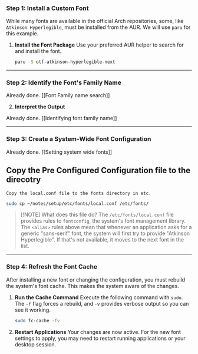 
### **Step 1: Install a Custom Font**

While many fonts are available in the official Arch repositories, some, like `Atkinson Hyperlegible`, must be installed from the AUR. We will use `paru` for this example.

1.  **Install the Font Package**
    Use your preferred AUR helper to search for and install the font.

    ```bash
    paru -S otf-atkinson-hyperlegible-next
    ```

---

### **Step 2: Identify the Font's Family Name**

Already done.
[[Font Family name search]]

2.  **Interpret the Output**

Already done. 
[[Identifying font family name]]

---

### **Step 3: Create a System-Wide Font Configuration**

Already done. 
[[Setting system wide fonts]]


 ## **Copy the Pre Configured Configuration file to the direcotry**
    Copy the local.conf file to the fonts directory in etc. 

```bash
sudo cp ~/notes/setup/etc/fonts/local.conf /etc/fonts/
```



> [!NOTE] What does this file do?
> The `/etc/fonts/local.conf` file provides rules to `fontconfig`, the system's font management library. The `<alias>` rules above mean that whenever an application asks for a generic "sans-serif" font, the system will first try to provide "Atkinson Hyperlegible". If that's not available, it moves to the next font in the list.

---

### **Step 4: Refresh the Font Cache**

After installing a new font or changing the configuration, you must rebuild the system's font cache. This makes the system aware of the changes.

1.  **Run the Cache Command**
    Execute the following command with `sudo`. The `-f` flag forces a rebuild, and `-v` provides verbose output so you can see it working.

    ```bash
    sudo fc-cache -fv
    ```

2.  **Restart Applications**
    Your changes are now active. For the new font settings to apply, you may need to restart running applications or your desktop session.

